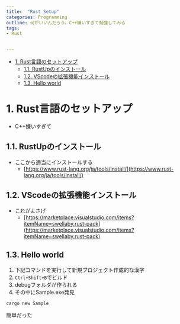 ```yaml
---
title:  "Rust Setup"
categories: Programming
outline: 何がいいんだろう。C++嫌いすぎて勉強してみる
tags:
- Rust


---
```


- [1. Rust言語のセットアップ](#1-rust言語のセットアップ)
  - [1.1. RustUpのインストール](#11-rustupのインストール)
  - [1.2. VScodeの拡張機能インストール](#12-vscodeの拡張機能インストール)
  - [1.3. Hello world](#13-hello-world)


# 1. Rust言語のセットアップ

- C++嫌いすぎて

## 1.1. RustUpのインストール

- ここから適当にインストールする
  - [https://www.rust-lang.org/ja/tools/install/](https://www.rust-lang.org/ja/tools/install/)


## 1.2. VScodeの拡張機能インストール

- これがよさげ
  - [https://marketplace.visualstudio.com/items?itemName=swellaby.rust-pack](https://marketplace.visualstudio.com/items?itemName=swellaby.rust-pack)

## 1.3. Hello world

1. 下記コマンドを実行して新規プロジェクト作成的な漢字
2. `Ctrl+Shift+B`でビルド
3. debugフォルダが作られる
4. その中にSample.exe発見

```
cargo new Sample
```

簡単だった
